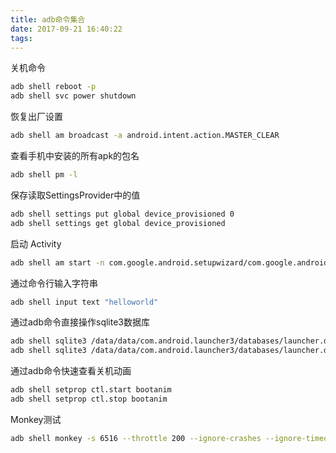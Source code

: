 ```yaml
---
title: adb命令集合
date: 2017-09-21 16:40:22
tags:
---
```

关机命令
``` bash
adb shell reboot -p
adb shell svc power shutdown
```

恢复出厂设置
``` bash
adb shell am broadcast -a android.intent.action.MASTER_CLEAR
```

查看手机中安装的所有apk的包名
``` bash
adb shell pm -l
```

保存读取SettingsProvider中的值
``` bash
adb shell settings put global device_provisioned 0
adb shell settings get global device_provisioned
```

启动 Activity
``` bash
adb shell am start -n com.google.android.setupwizard/com.google.android.setupwizard.WalledGardenActivity
```

通过命令行输入字符串
``` bash
adb shell input text "helloworld"
```

通过adb命令直接操作sqlite3数据库
``` bash
adb shell sqlite3 /data/data/com.android.launcher3/databases/launcher.db "select * from favorites;"
adb shell sqlite3 /data/data/com.android.launcher3/databases/launcher.db ".dump" > sql.txt
```

通过adb命令快速查看关机动画
``` bash
adb shell setprop ctl.start bootanim
adb shell setprop ctl.stop bootanim
```
Monkey测试
``` bash
adb shell monkey -s 6516 --throttle 200 --ignore-crashes --ignore-timeouts --ignore-security-exceptions -v 20000000 > result.txt
```